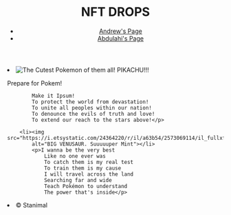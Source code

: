 <!DOCTYPE html>
<head>
<title>NFT's are cool</title>
</head>
<body>
<header>
<h1>NFT DROPS</h1>
<nav>
    <ul>
        <li><a href="https://schillerandrew.github.io/04-lab-wireframing/index.html">Andrew's Page</a></li>
        <li><a href="https://abdulahimohamud.github.io/lab04/index">Abdulahi's Page</a></li>
    </ul>
    </nav>
</header>
<main>
    <li><img src="https://www.pngitem.com/pimgs/m/401-4017524_transparent-bits-png-8-bit-pokemon-transparent-png.png" 
        alt="The Cutest Pokemon of them all! PIKACHU!!!"></li>
        <p>Prepare for Pokem!

            Make it Ipsum!
            To protect the world from devastation!
            To unite all peoples within our nation!
            To denounce the evils of truth and love!
            To extend our reach to the stars above!</p>
    
        <li><img src="https://i.etsystatic.com/24364220/r/il/a63b54/2573069114/il_fullxfull.2573069114_qtvh.jpg"
            alt="BIG VENUSAUR. Suuuuuper Mint"></li>
            <p>I wanna be the very best
                Like no one ever was
                To catch them is my real test
                To train them is my cause
                I will travel across the land
                Searching far and wide
                Teach Pokémon to understand
                The power that's inside</p>
</main>
<footer>
<li>&copy; Stanimal</li>
</footer>
</body>
</html>
